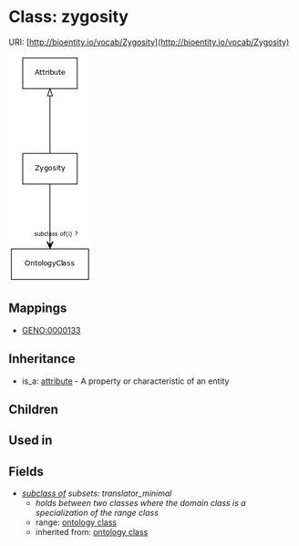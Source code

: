 # Class: zygosity




URI: [http://bioentity.io/vocab/Zygosity](http://bioentity.io/vocab/Zygosity)

![img](images/Zygosity.png)
## Mappings

 * [GENO:0000133](http://purl.obolibrary.org/obo/GENO_0000133)
## Inheritance

 *  is_a: [attribute](Attribute.md) - A property or characteristic of an entity
## Children

## Used in

## Fields

 * _[subclass of](subclass_of.md) *subsets: translator_minimal*_
    * _holds between two classes where the domain class is a specialization of the range class_
    * range: [ontology class](OntologyClass.md)
    * inherited from: [ontology class](OntologyClass.md)
